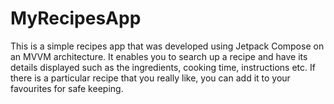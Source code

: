 # MyRecipesApp

This is a simple recipes app that was developed using Jetpack Compose on an MVVM architecture. It enables you to search up a recipe and have its details displayed such as
the ingredients, cooking time, instructions etc. If there is a particular recipe that you really like, you can add it to your favourites for safe keeping.

